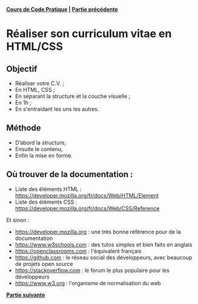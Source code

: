 **[Cours de Code Pratique](../README.md) | [Partie précédente](../mission-dakar-djibouti/README-css.md)**

# Réaliser son curriculum vitae en HTML/CSS

## Objectif
- Réaliser votre C.V. ;
- En HTML, CSS ;
- En séparant la structure et la couche visuelle ;
- En 1h ;
- En s'entraidant les uns les autres.

## Méthode
- D’abord la structure,
- Ensuite le contenu,
- Enfin la mise en forme.

## Où trouver de la documentation :
- Liste des éléments HTML : https://developer.mozilla.org/fr/docs/Web/HTML/Element
- Liste des éléments CSS : https://developer.mozilla.org/fr/docs/Web/CSS/Reference

Et sinon :
- https://developer.mozilla.org : une très bonne référence pour de la documentation
- https://www.w3schools.com : des tutos simples et bien faits en anglais
- https://openclassrooms.com : l'équivalent français
- https://github.com : le réseau social des développeurs, avec beaucoup de projets open source
- https://stackoverflow.com : le forum le plus populaire pour les développeurs
- https://www.w3.org : l'organisme de normalisation du web

**[Partie suivante](../javascript/README.md)**
